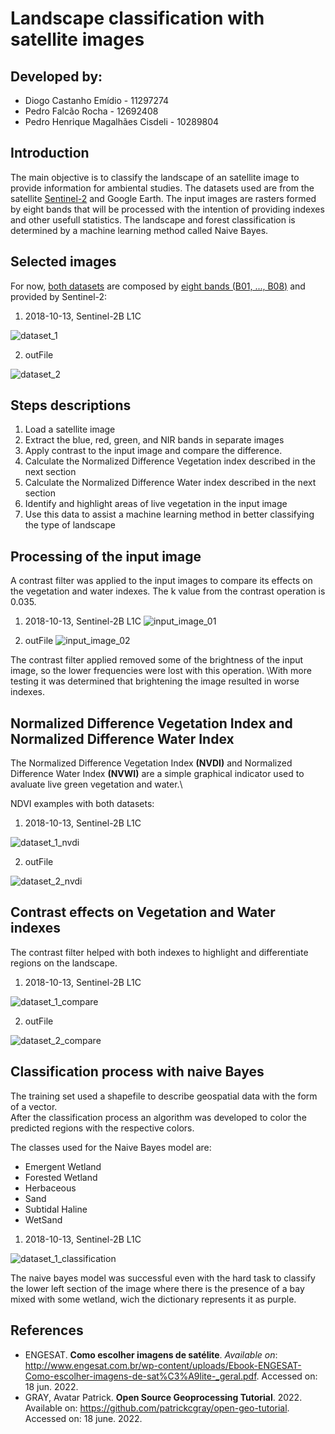 # Landscape classification with satellite images
## Developed by:
* Diogo Castanho Emídio - 11297274
* Pedro Falcão Rocha - 12692408
* Pedro Henrique Magalhães Cisdeli - 10289804

## Introduction
The main objective is to classify the landscape of an satellite image to provide information for ambiental studies. The datasets used are from the satellite [Sentinel-2](https://sentinel.esa.int/web/sentinel/missions/sentinel-2) and Google Earth.
The input images are rasters formed by eight bands that will be processed with the intention of providing indexes and other usefull statistics. The landscape and forest classification is determined by a machine learning method called Naive Bayes.


## Selected images
For now, [both datasets](https://github.com/falcaop/ProjectImgProc/tree/main/data) are composed by [eight bands (B01, ..., B08)](https://docs.sentinel-hub.com/api/latest/data/sentinel-2-l1c/#available-bands-and-data) and provided by Sentinel-2:

1. 2018-10-13, Sentinel-2B L1C

![dataset_1](/github/2018-10-13_Sentinel-2B_L1C_hist.png)

2. outFile

![dataset_2](/github/outFile_hist.png)

## Steps descriptions

1. Load a satellite image 
2. Extract the blue, red, green, and NIR bands in separate images
3. Apply contrast to the input image and compare the difference.
3. Calculate the Normalized Difference Vegetation index described in the next section
4. Calculate the Normalized Difference Water index described in the next section
5. Identify and highlight areas of live vegetation in the input image
6. Use this data to assist a machine learning method in better classifying the type of landscape

## Processing of the input image
A contrast filter was applied to the input images to compare its effects on the vegetation and water indexes. The k value from the contrast operation is 0.035.

1. 2018-10-13, Sentinel-2B L1C
![input_image_01](/github/filtered_01.png)

2. outFile
![input_image_02](/github/filtered_02.png)

The contrast filter applied removed some of the brightness of the input image, so the lower frequencies were lost with this operation.
\With more testing it was determined that brightening the image resulted in worse indexes. 

## Normalized Difference Vegetation Index and Normalized Difference Water Index 
The Normalized Difference Vegetation Index **(NVDI)** and Normalized Difference Water Index **(NVWI)** are a simple graphical indicator used to avaluate live green vegetation and water.\

NDVI examples with both datasets:

1. 2018-10-13, Sentinel-2B L1C

![dataset_1_nvdi](/github/2018-10-13_Sentinel-2B_L1C_NDVI.png)

2. outFile

![dataset_2_nvdi](/github/outfile_NDVI.png)

## Contrast effects on Vegetation and Water indexes
The contrast filter helped with both indexes to highlight and differentiate regions on the landscape. 
1. 2018-10-13, Sentinel-2B L1C

![dataset_1_compare](/github/indices_01.png)

2. outFile

![dataset_2_compare](/github/indices_02.png)

## Classification process with naive Bayes
The training set used a shapefile to describe geospatial data with the form of a vector.\
After the classification process an algorithm was developed to color the predicted regions with the respective colors.


The classes used for the Naive Bayes model are:
* Emergent Wetland
* Forested Wetland
* Herbaceous
* Sand
* Subtidal Haline
* WetSand

1. 2018-10-13, Sentinel-2B L1C

![dataset_1_classification](/github/classify.png)

The naive bayes model was successful even with the hard task to classify the lower left section of the image where there is the presence of a bay mixed with some wetland, wich the dictionary represents it as purple.

## References
- ENGESAT. **Como escolher imagens de satélite**. *Available on*: http://www.engesat.com.br/wp-content/uploads/Ebook-ENGESAT-Como-escolher-imagens-de-sat%C3%A9lite-_geral.pdf. Accessed on: 18 jun. 2022.
- GRAY, Avatar Patrick. **Open Source Geoprocessing Tutorial**. 2022. Available on: https://github.com/patrickcgray/open-geo-tutorial. Accessed on: 18 june. 2022.
